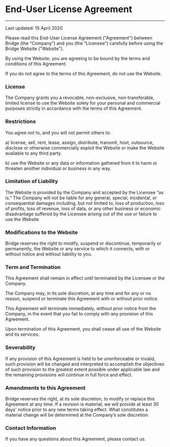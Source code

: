 # End-User License Agreement

---

Last updated: 15 April 2020

  

Please read this End-User License Agreement ("Agreement") between Bridge (the “Company”) and you (the “Licensee”) carefully before using the Bridge Website ("Website").

By using the Website, you are agreeing to be bound by the terms and conditions of this Agreement.

If you do not agree to the terms of this Agreement, do not use the Website.


### License
The Company grants you a revocable, non-exclusive, non-transferable, limited license to use the Website solely for your personal and commercial purposes strictly in accordance with the terms of this Agreement.

  
### Restrictions
You agree not to, and you will not permit others to:

a) license, sell, rent, lease, assign, distribute, transmit, host, outsource, disclose or otherwise commercially exploit the Website or make the Website available to any third party.

b) use the Website or any data or information gathered from it to harm or threaten another individual or business in any way.

  
### Limitation of Liability
The Website is provided by the Company and accepted by the Licensee “as is.” The Company will not be liable for any general, special, incidental, or consequential damages including, but not limited to, loss of production, loss of profits, loss of revenue, loss of data, or any other business or economic disadvantage suffered by the Licensee arising out of the use or failure to use the Website


### Modifications to the Website
Bridge reserves the right to modify, suspend or discontinue, temporarily or permanently, the Website or any service to which it connects, with or without notice and without liability to you.


### Term and Termination
This Agreement shall remain in effect until terminated by the Licensee or the Company.

The Company may, in its sole discretion, at any time and for any or no reason, suspend or terminate this Agreement with or without prior notice.

This Agreement will terminate immediately, without prior notice from the Company, in the event that you fail to comply with any provision of this Agreement.

Upon termination of this Agreement, you shall cease all use of the Website and its services.

  
### Severability
If any provision of this Agreement is held to be unenforceable or invalid, such provision will be changed and interpreted to accomplish the objectives of such provision to the greatest extent possible under applicable law and the remaining provisions will continue in full force and effect.

  
### Amendments to this Agreement
Bridge reserves the right, at its sole discretion, to modify or replace this Agreement at any time. If a revision is material, we will provide at least 30 days' notice prior to any new terms taking effect. What constitutes a material change will be determined at the Company’s sole discretion.


### Contact Information
If you have any questions about this Agreement, please contact us.

